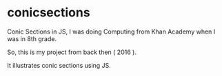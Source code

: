 # conicsections
Conic Sections in JS, I was doing Computing from Khan Academy when I was in 8th grade. 

So, this is my project from back then ( 2016 ). 

It illustrates conic sections using JS.
